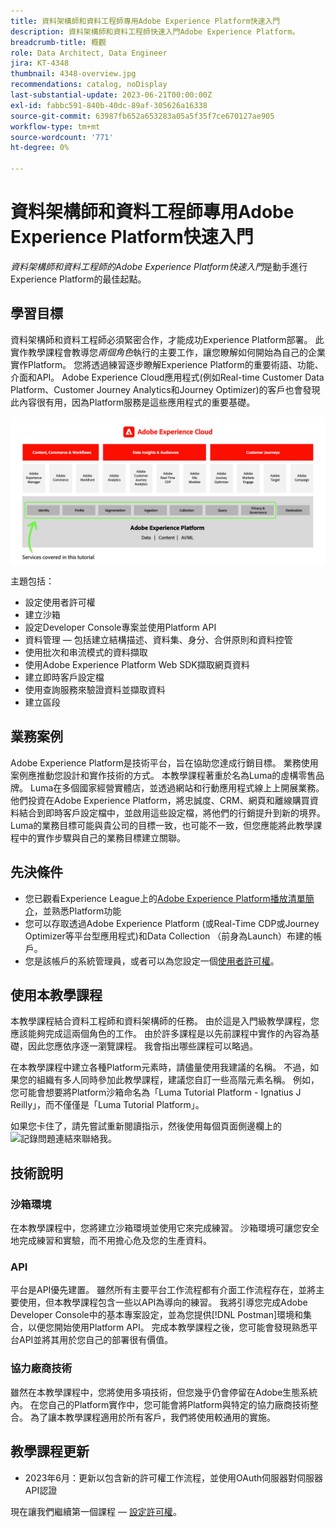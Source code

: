```yaml
---
title: 資料架構師和資料工程師專用Adobe Experience Platform快速入門
description: 資料架構師和資料工程師快速入門Adobe Experience Platform。
breadcrumb-title: 概觀
role: Data Architect, Data Engineer
jira: KT-4348
thumbnail: 4348-overview.jpg
recommendations: catalog, noDisplay
last-substantial-update: 2023-06-21T00:00:00Z
exl-id: fabbc591-840b-40dc-89af-305626a16338
source-git-commit: 63987fb652a653283a05a5f35f7ce670127ae905
workflow-type: tm+mt
source-wordcount: '771'
ht-degree: 0%

---
```


# 資料架構師和資料工程師專用Adobe Experience Platform快速入門

<!--5min-->

_資料架構師和資料工程師的Adobe Experience Platform快速入門_&#x200B;是動手進行Experience Platform的最佳起點。


<!--How do we address ETL-->

## 學習目標

資料架構師和資料工程師必須緊密合作，才能成功Experience Platform部署。 此實作教學課程會教導您&#x200B;_兩個角色_&#x200B;執行的主要工作，讓您瞭解如何開始為自己的企業實作Platform。 您將透過練習逐步瞭解Experience Platform的重要術語、功能、介面和API。 Adobe Experience Cloud應用程式(例如Real-time Customer Data Platform、Customer Journey Analytics和Journey Optimizer)的客戶也會發現此內容很有用，因為Platform服務是這些應用程式的重要基礎。

![Adobe Experience Cloud行銷結構重點說明本教學課程中涵蓋的Platform服務 — 身分、設定檔、分段、擷取、查詢和治理](assets/marketecture.png)

主題包括：

* 設定使用者許可權
* 建立沙箱
* 設定Developer Console專案並使用Platform API
* 資料管理 — 包括建立結構描述、資料集、身分、合併原則和資料控管
* 使用批次和串流模式的資料擷取
* 使用Adobe Experience Platform Web SDK擷取網頁資料
* 建立即時客戶設定檔
* 使用查詢服務來驗證資料並擷取資料
* 建立區段

## 業務案例

Adobe Experience Platform是技術平台，旨在協助您達成行銷目標。 業務使用案例應推動您設計和實作技術的方式。 本教學課程著重於名為Luma的虛構零售品牌。 Luma在多個國家經營實體店，並透過網站和行動應用程式線上上開展業務。 他們投資在Adobe Experience Platform，將忠誠度、CRM、網頁和離線購買資料結合到即時客戶設定檔中，並啟用這些設定檔，將他們的行銷提升到新的境界。 Luma的業務目標可能與貴公司的目標一致，也可能不一致，但您應能將此教學課程中的實作步驟與自己的業務目標建立關聯。

## 先決條件

* 您已觀看Experience League上的[Adobe Experience Platform播放清單簡介](https://experienceleague.adobe.com/en/playlists/experience-platform-introduction)，並熟悉Platform功能
* 您可以存取透過Adobe Experience Platform (或Real-Time CDP或Journey Optimizer等平台型應用程式)和Data Collection （前身為Launch）布建的帳戶。
* 您是該帳戶的系統管理員，或者可以為您設定一個[使用者許可權](configure-permissions.md)。

## 使用本教學課程

本教學課程結合資料工程師和資料架構師的任務。 由於這是入門級教學課程，您應該能夠完成這兩個角色的工作。 由於許多課程是以先前課程中實作的內容為基礎，因此您應依序逐一瀏覽課程。 我會指出哪些課程可以略過。

在本教學課程中建立各種Platform元素時，請儘量使用我建議的名稱。 不過，如果您的組織有多人同時參加此教學課程，建議您自訂一些高階元素名稱。 例如，您可能會想要將Platform沙箱命名為「Luma Tutorial Platform - Ignatius J Reilly」，而不僅僅是「Luma Tutorial Platform」。

如果您卡住了，請先嘗試重新閱讀指示，然後使用每個頁面側邊欄上的![記錄問題](https://experienceleague.adobe.com/assets/img/feedback.svg)連結來聯絡我。

## 技術說明

### 沙箱環境

在本教學課程中，您將建立沙箱環境並使用它來完成練習。 沙箱環境可讓您安全地完成練習和實驗，而不用擔心危及您的生產資料。

### API

平台是API優先建置。 雖然所有主要平台工作流程都有介面工作流程存在，並將主要使用，但本教學課程包含一些以API為導向的練習。 我將引導您完成Adobe Developer Console中的基本專案設定，並為您提供[!DNL Postman]環境和集合，以便您開始使用Platform API。 完成本教學課程之後，您可能會發現熟悉平台API並將其用於您自己的部署很有價值。

### 協力廠商技術

雖然在本教學課程中，您將使用多項技術，但您幾乎仍會停留在Adobe生態系統內。 在您自己的Platform實作中，您可能會將Platform與特定的協力廠商技術整合。 為了讓本教學課程適用於所有客戶，我們將使用較通用的實施。

## 教學課程更新

* 2023年6月：更新以包含新的許可權工作流程，並使用OAuth伺服器對伺服器API認證


現在讓我們繼續第一個課程 — [設定許可權](configure-permissions.md)。
